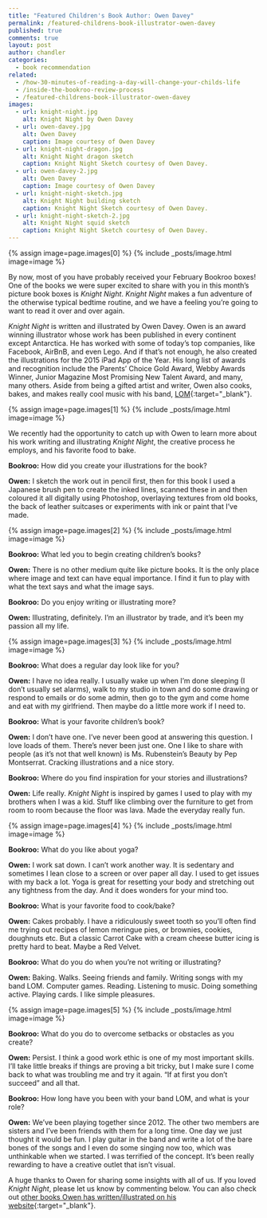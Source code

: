 ```yaml
---
title: "Featured Children's Book Author: Owen Davey"
permalink: /featured-childrens-book-illustrator-owen-davey
published: true
comments: true
layout: post
author: chandler
categories: 
  - book recommendation
related: 
  - /how-30-minutes-of-reading-a-day-will-change-your-childs-life
  - /inside-the-bookroo-review-process
  - /featured-childrens-book-illustrator-owen-davey
images: 
  - url: knight-night.jpg
    alt: Knight Night by Owen Davey
  - url: owen-davey.jpg
    alt: Owen Davey
    caption: Image courtesy of Owen Davey
  - url: knight-night-dragon.jpg
    alt: Knight Night dragon sketch
    caption: Knight Night Sketch courtesy of Owen Davey.
  - url: owen-davey-2.jpg
    alt: Owen Davey
    caption: Image courtesy of Owen Davey
  - url: knight-night-sketch.jpg
    alt: Knight Night building sketch
    caption: Knight Night Sketch courtesy of Owen Davey.
  - url: knight-night-sketch-2.jpg
    alt: Knight Night squid sketch
    caption: Knight Night Sketch courtesy of Owen Davey.
---
```


{% assign image=page.images[0] %}
{% include _posts/image.html image=image %}

By now, most of you have probably received your February Bookroo boxes! One of the books we were super excited to share with you in this month’s picture book boxes is _Knight Night_. _Knight Night_ makes a fun adventure of the otherwise typical bedtime routine, and we have a feeling you’re going to want to read it over and over again.

_Knight Night_ is written and illustrated by Owen Davey. Owen is an award winning illustrator whose work has been published in every continent except Antarctica. He has worked with some of today’s top companies, like Facebook, AirBnB, and even Lego. And if that’s not enough, he also created the illustrations for the 2015 iPad App of the Year. His long list of awards and recognition include the Parents’ Choice Gold Award, Webby Awards Winner, Junior Magazine Most Promising New Talent Award, and many, many others. Aside from being a gifted artist and writer, Owen also cooks, bakes, and makes really cool music with his band, [LOM](https://soundcloud.com/listentolom/sun-for-winter){:target="_blank"}.

{% assign image=page.images[1] %}
{% include _posts/image.html image=image %}

We recently had the opportunity to catch up with Owen to learn more about his work writing and illustrating _Knight Night_, the creative process he employs, and his favorite food to bake.

**Bookroo:** How did you create your illustrations for the book?

**Owen:** I sketch the work out in pencil first, then for this book I used a Japanese brush pen to create the inked lines, scanned these in and then coloured it all digitally using Photoshop, overlaying textures from old books, the back of leather suitcases or experiments with ink or paint that I’ve made.

{% assign image=page.images[2] %}
{% include _posts/image.html image=image %}

**Bookroo:** What led you to begin creating children’s books?

**Owen:** There is no other medium quite like picture books. It is the only place where image and text can have equal importance. I find it fun to play with what the text says and what the image says.

**Bookroo:** Do you enjoy writing or illustrating more?

**Owen:** Illustrating, definitely. I’m an illustrator by trade, and it’s been my passion all my life.

{% assign image=page.images[3] %}
{% include _posts/image.html image=image %}

**Bookroo:** What does a regular day look like for you?

**Owen:** I have no idea really. I usually wake up when I’m done sleeping (I don’t usually set alarms), walk to my studio in town and do some drawing or respond to emails or do some admin, then go to the gym and come home and eat with my girlfriend. Then maybe do a little more work if I need to.

**Bookroo:** What is your favorite children’s book?

**Owen:** I don’t have one. I’ve never been good at answering this question. I love loads of them. There’s never been just one. One I like to share with people (as it’s not that well known) is Ms. Rubenstein’s Beauty by Pep Montserrat. Cracking illustrations and a nice story.

**Bookroo:** Where do you find inspiration for your stories and illustrations?

**Owen:** Life really. _Knight Night_ is inspired by games I used to play with my brothers when I was a kid. Stuff like climbing over the furniture to get from room to room because the floor was lava. Made the everyday really fun.

{% assign image=page.images[4] %}
{% include _posts/image.html image=image %}

**Bookroo:** What do you like about yoga?

**Owen:** I work sat down. I can’t work another way. It is sedentary and sometimes I lean close to a screen or over paper all day. I used to get issues with my back a lot. Yoga is great for resetting your body and stretching out any tightness from the day. And it does wonders for your mind too.

**Bookroo:** What is your favorite food to cook/bake?

**Owen:** Cakes probably. I have a ridiculously sweet tooth so you’ll often find me trying out recipes of lemon meringue pies, or brownies, cookies, doughnuts etc. But a classic Carrot Cake with a cream cheese butter icing is pretty hard to beat. Maybe a Red Velvet.

**Bookroo:** What do you do when you’re not writing or illustrating?

**Owen:** Baking. Walks. Seeing friends and family. Writing songs with my band LOM. Computer games. Reading. Listening to music. Doing something active. Playing cards. I like simple pleasures.

{% assign image=page.images[5] %}
{% include _posts/image.html image=image %}

**Bookroo:** What do you do to overcome setbacks or obstacles as you create?

**Owen:** Persist. I think a good work ethic is one of my most important skills. I’ll take little breaks if things are proving a bit tricky, but I make sure I come back to what was troubling me and try it again. “If at first you don’t succeed” and all that.

**Bookroo:** How long have you been with your band LOM, and what is your role?

**Owen:** We’ve been playing together since 2012. The other two members are sisters and I’ve been friends with them for a long time. One day we just thought it would be fun. I play guitar in the band and write a lot of the bare bones of the songs and I even do some singing now too, which was unthinkable when we started. I was terrified of the concept. It’s been really rewarding to have a creative outlet that isn’t visual.

A huge thanks to Owen for sharing some insights with all of us. If you loved _Knight Night_, please let us know by commenting below. You can also check out [other books Owen has written/illustrated on his website](http://owendavey.com/Bio){:target="_blank"}.